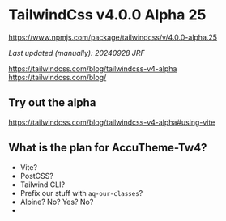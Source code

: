 # TailwindCss v4.0.0 Alpha 25
https://www.npmjs.com/package/tailwindcss/v/4.0.0-alpha.25

_Last updated (manually): 20240928 JRF_

https://tailwindcss.com/blog/tailwindcss-v4-alpha
https://tailwindcss.com/blog/

## Try out the alpha

https://tailwindcss.com/blog/tailwindcss-v4-alpha#using-vite

## What is the plan for AccuTheme-Tw4?

- Vite?
- PostCSS?
- Tailwind CLI?
- Prefix our stuff with `aq-our-classes`?
- Alpine? No? Yes? No?
- 
